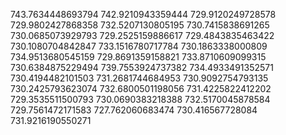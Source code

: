 743.7634448693794
742.9210943359444
729.9120249728578
729.9802427868358
732.5207130805195
730.7415838691265
730.0685073929793
729.2525159886617
729.4843835463422
730.1080704842847
733.1516780717784
730.1863338000809
734.9513680545159
729.8691359158821
733.8710609099315
730.6384875229494
739.7553924737382
734.4933491352571
730.4194482101503
731.2681744684953
730.9092754793135
730.2425793623074
732.6800501198056
731.4225822412202
729.3535511500793
730.0690383218388
732.5170045878584
729.7561472171583
727.762060683474
730.416567728084
731.9216190550271